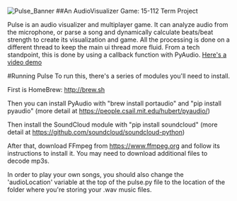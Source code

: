 ![Pulse_Banner](https://github.com/devanshk/Pulse/blob/master/thin_banner.jpg?raw=true)
##An AudioVisualizer Game: 15-112 Term Project

Pulse is an audio visualizer and multiplayer game.
It can analyze audio from the microphone, or parse a song and dynamically calculate beats/beat strength to create its visualization and game. All the processing is done on a different thread to keep the main ui thread more fluid. From a tech standpoint, this is done by using a callback function with PyAudio.
[Here's a video demo](https://www.youtube.com/watch?v=QLwTMGOUm10)

#Running Pulse
To run this, there's a series of modules you'll need to install.

First is HomeBrew: http://brew.sh

Then you can install PyAudio with "brew install portaudio" and "pip install pyaudio" (more detail at https://people.csail.mit.edu/hubert/pyaudio/)

Then install the SoundCloud module with "pip install soundcloud" (more detail at https://github.com/soundcloud/soundcloud-python)

After that, download FFmpeg from https://www.ffmpeg.org and follow its instructions to install it. You may need to download additional files to decode mp3s.

In order to play your own songs, you should also change the 'audioLocation' variable at the top of the pulse.py file to the location of the folder where you're storing your .wav music files.

